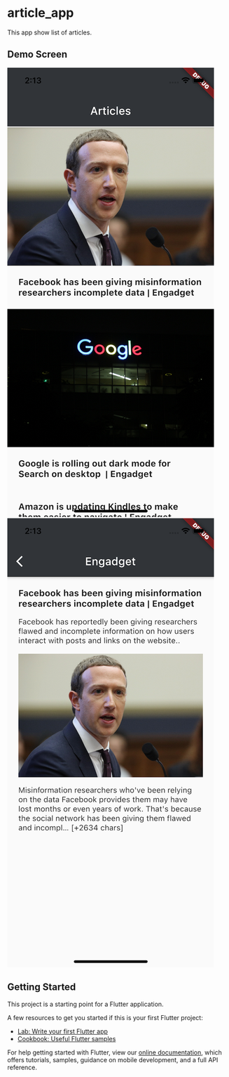 # article_app

This app show list of articles.

## Demo Screen
![Demo Screen](https://github.com/pravinkumarputta/article_app/blob/master/screens/screen1.png?raw=true)
![Demo Screen](https://github.com/pravinkumarputta/article_app/blob/master/screens/screen2.png?raw=true)

## Getting Started

This project is a starting point for a Flutter application.

A few resources to get you started if this is your first Flutter project:

- [Lab: Write your first Flutter app](https://flutter.dev/docs/get-started/codelab)
- [Cookbook: Useful Flutter samples](https://flutter.dev/docs/cookbook)

For help getting started with Flutter, view our
[online documentation](https://flutter.dev/docs), which offers tutorials,
samples, guidance on mobile development, and a full API reference.
